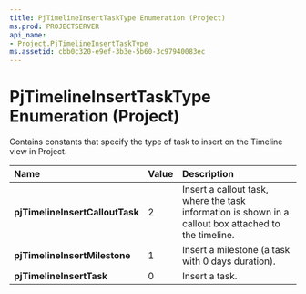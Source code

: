 ```yaml
---
title: PjTimelineInsertTaskType Enumeration (Project)
ms.prod: PROJECTSERVER
api_name:
- Project.PjTimelineInsertTaskType
ms.assetid: cbb0c320-e9ef-3b3e-5b60-3c97940083ec
---
```



# PjTimelineInsertTaskType Enumeration (Project)

Contains constants that specify the type of task to insert on the Timeline view in Project.



|**Name**|**Value**|**Description**|
|:-----|:-----|:-----|
|**pjTimelineInsertCalloutTask**|2|Insert a callout task, where the task information is shown in a callout box attached to the timeline.|
|**pjTimelineInsertMilestone**|1|Insert a milestone (a task with 0 days duration).|
|**pjTimelineInsertTask**|0|Insert a task.|

